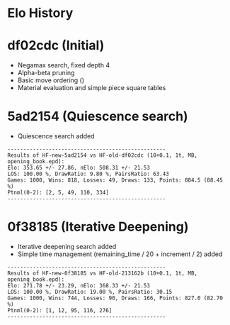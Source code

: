 # Elo History

# df02cdc (Initial)

-   Negamax search, fixed depth 4
-   Alpha-beta pruning
-   Basic move ordering ()
-   Material evaluation and simple piece square tables

# 5ad2154 (Quiescence search)

-   Quiescence search added

```
--------------------------------------------------
Results of HF-new-5ad2154 vs HF-old-df02cdc (10+0.1, 1t, MB, opening_book.epd):
Elo: 353.65 +/- 27.86, nElo: 508.31 +/- 21.53
LOS: 100.00 %, DrawRatio: 9.80 %, PairsRatio: 63.43
Games: 1000, Wins: 818, Losses: 49, Draws: 133, Points: 884.5 (88.45 %)
Ptnml(0-2): [2, 5, 49, 110, 334]
--------------------------------------------------
```

# 0f38185 (Iterative Deepening)

-   Iterative deepening search added
-   Simple time management (remaining_time / 20 + increment / 2) added

```
--------------------------------------------------
Results of HF-new-0f38185 vs HF-old-213162b (10+0.1, 1t, MB, opening_book.epd):
Elo: 271.78 +/- 23.29, nElo: 368.33 +/- 21.53
LOS: 100.00 %, DrawRatio: 19.00 %, PairsRatio: 30.15
Games: 1000, Wins: 744, Losses: 90, Draws: 166, Points: 827.0 (82.70 %)
Ptnml(0-2): [1, 12, 95, 116, 276]
--------------------------------------------------
```
